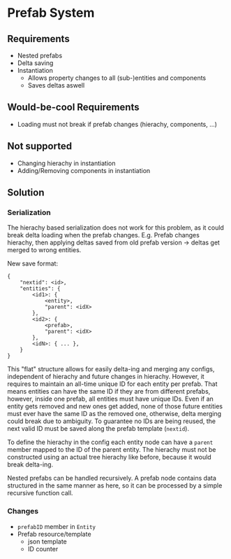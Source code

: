 # Prefab System

## Requirements

* Nested prefabs
* Delta saving
* Instantiation
    * Allows property changes to all (sub-)entities and components
    * Saves deltas aswell

## Would-be-cool Requirements
* Loading must not break if prefab changes (hierachy, components, ...)


## Not supported

* Changing hierachy in instantiation
* Adding/Removing components in instantiation


## Solution

### Serialization
The hierachy based serialization does not work for this problem, as it could break delta loading when the prefab changes.
E.g. Prefab changes hierachy, then applying deltas saved from old prefab version -> deltas get merged to wrong entities.

New save format:
```
{
    "nextid": <id>,
    "entities": {
        <id1>: {
            <entity>,
            "parent": <idX>
        },
        <id2>: {
            <prefab>,
            "parent": <idX>
        },
        <idN>: { ... },
    }
}
```

This "flat" structure allows for easily delta-ing and merging any configs, independent of hierachy and future changes in hierachy.
However, it requires to maintain an all-time unique ID for each entity per prefab. That means entities can have the same ID if they are from different prefabs, however, inside one prefab, all entities must have unique IDs. Even if an entity gets removed and new ones get added, none of those future entities must ever have the same ID as the removed one, otherwise, delta merging could break due to ambiguity. To guarantee no IDs are being reused, the next valid ID must be saved along the prefab template (`nextid`).

To define the hierachy in the config each entity node can have a `parent` member mapped to the ID of the parent entity.
The hierachy must not be constructed using an actual tree hierachy like before, because it would break delta-ing.

Nested prefabs can be handled recursively. A prefab node contains data structured in the same manner as here, so it can be processed by a simple recursive function call.


### Changes
* `prefabID` member in `Entity`
* Prefab resource/template
    * json template
    * ID counter
